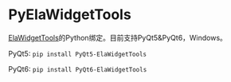 # PyElaWidgetTools

[ElaWidgetTools](https://github.com/Liniyous/ElaWidgetTools)的Python绑定。目前支持PyQt5&PyQt6，Windows。

PyQt5: `pip install PyQt5-ElaWidgetTools`

PyQt6: `pip install PyQt6-ElaWidgetTools`